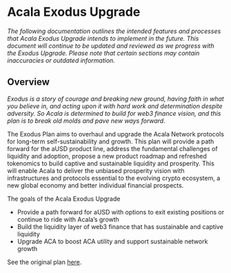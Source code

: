 # Acala Exodus Upgrade

_The following documentation outlines the intended features and processes that Acala Exodus Upgrade intends to implement in the future. This document will continue to be updated and reviewed as we progress with the Exodus Upgrade. Please note that certain sections may contain inaccuracies or outdated information._

## Overview

_Exodus is a story of courage and breaking new ground, having faith in what you believe in, and acting upon it with hard work and determination despite adversity. So Acala is determined to build for web3 finance vision, and this plan is to break old molds and pave new ways forward._

The Exodus Plan aims to overhaul and upgrade the Acala Network protocols for long-term self-sustainability and growth. This plan will provide a path forward for the aUSD product line, address the fundamental challenges of liquidity and adoption, propose a new product roadmap and refreshed tokenomics to build captive and sustainable liquidity and prosperity. This will enable Acala to deliver the unbiased prosperity vision with infrastructures and protocols essential to the evolving crypto ecosystem, a new global economy and better individual financial prospects.

The goals of the Acala Exodus Upgrade

* Provide a path forward for aUSD with options to exit existing positions or continue to ride with Acala’s growth
* Build the liquidity layer of web3 finance that has sustainable and captive liquidity&#x20;
* Upgrade ACA to boost ACA utility and support sustainable network growth

See the original plan [here](https://acala.discourse.group/t/acala-exodus-plan/2125).
